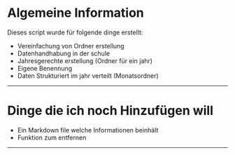 # Algemeine Information
Dieses script wurde für folgende dinge erstellt:
 + Vereinfachung von Ordner erstellung
 + Datenhandhabung in der schule
 + Jahresgerechte erstellung (Ordner für ein jahr)
 + Eigene Benennung
 + Daten Strukturiert im jahr verteilt (Monatsordner)
 

 ***

 # Dinge die ich noch Hinzufügen will
+ Ein Markdown file welche Informationen beinhält
+ Funktion zum entfernen
 ***

